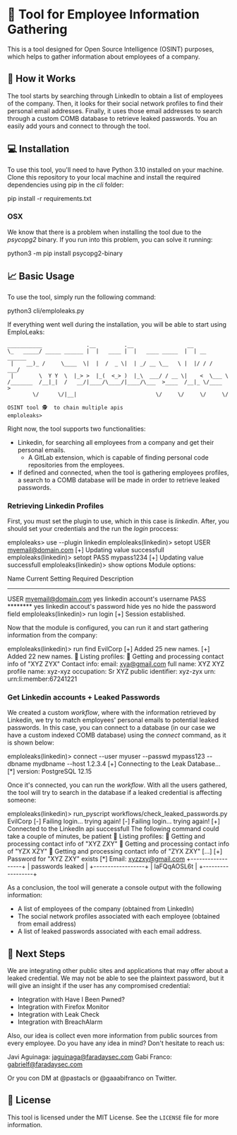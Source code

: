 # 🔎 Tool for Employee Information Gathering

This is a tool designed for Open Source Intelligence (OSINT) purposes, which helps to gather information about employees of a company.

## 🚀 How it Works

The tool starts by searching through LinkedIn to obtain a list of employees of the company. Then, it looks for their social network profiles to find their personal email addresses. Finally, it uses those email addresses to search through  a custom COMB database to retrieve leaked passwords. You an easily add yours and connect to through the tool.

## 💻 Installation

To use this tool, you'll need to have Python 3.10 installed on your machine. Clone this repository to your local machine and install the required dependencies using pip in the *cli* folder:

pip install -r requirements.txt

### OSX
We know that there is a problem when installing the tool due to the *psycopg2* binary. If you run into this problem, you can solve it running:

python3 -m pip install psycopg2-binary


## 📈 Basic Usage

To use the tool, simply run the following command:

python3 cli/emploleaks.py

If everything went well during the installation, you will be able to start using EmploLeaks:

```
___________              .__         .__                 __
\_   _____/ _____ ______ |  |   ____ |  |   ____ _____  |  | __  ______
 |    __)_ /     \____  \|  |  /  _ \|  | _/ __ \__   \ |  |/ / /  ___/
 |        \  Y Y  \  |_> >  |_(  <_> )  |_\  ___/ / __ \|    <  \___ \
/_______  /__|_|  /   __/|____/\____/|____/\___  >____  /__|_ \/____  >
        \/      \/|__|                         \/     \/     \/     \/

OSINT tool 🕵  to chain multiple apis
emploleaks>
```

Right now, the tool supports two functionalities:
 - Linkedin, for searching all employees from a company and get their personal emails.
    - A GitLab extension, which is capable of finding personal code repositories from the employees.
 - If defined and connected, when the tool is gathering employees profiles, a search to a COMB database will be made in order to retrieve leaked passwords.


### Retrieving Linkedin Profiles

First, you must set the plugin to use, which in this case is *linkedin*. After, you should set your credentials and the run the *login* proccess:


emploleaks> use --plugin linkedin
emploleaks(linkedin)> setopt USER myemail@domain.com
[+] Updating value successfull
emploleaks(linkedin)> setopt PASS mypass1234
[+] Updating value successfull
emploleaks(linkedin)> show options
Module options:

Name    Current Setting     Required    Description
------  ------------------  ----------  ---------------------------
USER    myemail@domain.com  yes         linkedin account's username
PASS    ********          yes           linkedin accout's password
hide    yes                 no          hide the password field
emploleaks(linkedin)> run login
[+] Session established.

Now that the module is configured, you can run it and start gathering information from the company:

emploleaks(linkedin)> run find EvilCorp
[+] Added 25 new names.
[+] Added 22 new names.
🦄 Listing profiles:
🔑 Getting and processing contact info of "XYZ ZYX"
	Contact info:
	email: xya@gmail.com
	full name: XYZ XYZ
	profile name: xyz-xyz
	occupation: Sr XYZ
	public identifier: xyz-zyx
	urn: urn:li:member:67241221


### Get Linkedin accounts + Leaked Passwords

We created a custom *workflow*, where with the information retrieved by Linkedin, we try to match employees' personal emails to potential leaked passwords. In this case, you can connect to a database (in our case we have a custom indexed COMB database) using the *connect* command, as it is shown below:

emploleaks(linkedin)> connect --user myuser --passwd mypass123 --dbname mydbname --host 1.2.3.4
[+] Connecting to the Leak Database...
[*] version: PostgreSQL 12.15

Once it's connected, you can run the *workflow*. With all the users gathered, the tool will try to search in the database if a leaked credential is affecting someone:

emploleaks(linkedin)> run_pyscript workflows/check_leaked_passwords.py EvilCorp
[-] Failing login... trying again!
[-] Failing login... trying again!
[+] Connected to the LinkedIn api successfull
The following command could take a couple of minutes, be patient
🦄 Listing profiles:
🔑 Getting and processing contact info of "XYZ ZXY"
🔑 Getting and processing contact info of "YZX XZY"
🔑 Getting and processing contact info of "ZYX ZXY"
[...]
[+] Password for "XYZ ZXY" exists
[*] Email: xyzzxy@gmail.com
+------------------+
| passwords leaked |
+------------------+
| laFQqAOSL6t      |
+------------------+

As a conclusion, the tool will generate a console output with the following information:

- A list of employees of the company (obtained from LinkedIn)
- The social network profiles associated with each employee (obtained from email address)
- A list of leaked passwords associated with each email address.

## 📌 Next Steps

We are integrating other public sites and applications that may offer about a leaked credential. We may not be able to see the plaintext password, but it will give an insight if the user has any compromised credential:
 
 - Integration with Have I Been Pwned?
 - Integration with Firefox Monitor
 - Integration with Leak Check
 - Integration with BreachAlarm

 Also, our idea is collect even more information from public sources from every employee. Do you have any idea in mind? Don't hesitate to reach us:

 Javi Aguinaga: jaguinaga@faradaysec.com
 Gabi Franco: gabrielf@faradaysec.com

 Or you con DM at @pastacls or @gaaabifranco on Twitter.

## 📝 License

This tool is licensed under the MIT License. See the `LICENSE` file for more information.
